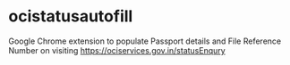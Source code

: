 # ocistatusautofill
Google Chrome extension to populate Passport details and File Reference Number on visiting https://ociservices.gov.in/statusEnqury
